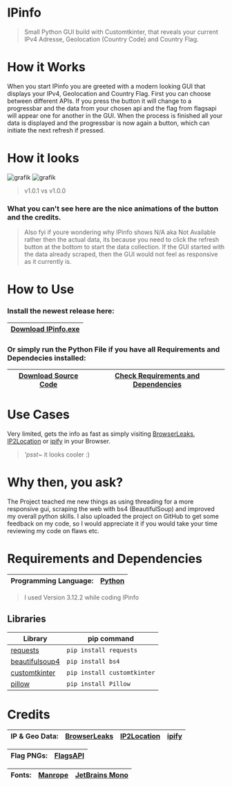 # IPinfo
>Small Python GUI build with Customtkinter, that reveals your current IPv4 Adresse, Geolocation (Country Code) and Country Flag.


# How it Works
When you start IPinfo you are greeted with a modern looking GUI that displays your IPv4, Geolocation and Country Flag. First you can choose between different APIs. If you press the button it will change to a progressbar and the data from your chosen api and the flag from flagsapi will appear one for another in the GUI. When the process is finished all your data is displayed and the progressbar is now again a button, which can initiate the next refresh if pressed.


# How it looks

![grafik](https://github.com/NiiV3AU/IPinfo/assets/86131759/e300cf46-0bfd-480f-b4b9-80e63ca21b41)
![grafik](https://github.com/NiiV3AU/IPinfo/assets/86131759/271e5dd9-1751-486a-aae8-71d6413419f0)
> v1.0.1 vs v1.0.0

### What you can't see here are the nice animations of the button and the credits.
> Also fyi if youre wondering why IPinfo shows N/A aka Not Available rather then the actual data, its because you need to click the refresh button at the bottom to start the data collection. If the GUI started with the data already scraped, then the GUI would not feel as responsive as it currently is.


# How to Use
### Install the newest release here: 
| [Download IPinfo.exe](https://github.com/NiiV3AU/IPinfo/releases/latest/download/IPinfo.exe) |
| ------------- |

### Or simply run the Python File if you have all Requirements and Dependecies installed:
| [Download Source Code](https://github.com/NiiV3AU/IPinfo/archive/refs/heads/main.zip) | [Check Requirements and Dependencies](https://github.com/NiiV3AU/IPinfo?tab=readme-ov-file#requirements-and-dependencies) |
| ------------- | ------------- |


# Use Cases
Very limited, gets the info as fast as simply visiting [BrowserLeaks](https://browserleaks.com), [IP2Location](https://ip2location.com) or [ipify](https://ipify.org) in your Browser.
> *'psst*~ it looks cooler :)


# Why then, you ask?
The Project teached me new things as using threading for a more responsive gui, scraping the web with bs4 (BeautifulSoup) and improved my overall python skills. I also uploaded the project on GitHub to get some feedback on my code, so I would appreciate it if you would take your time reviewing my code on flaws etc.


# Requirements and Dependencies
| __Programming Language:__ | [Python](https://python.org) |
| ------------- | ------------- |
>I used Version 3.12.2 while coding IPinfo

## Libraries
| __Library__ | __pip command__ |                                                          
| ------------- | ------------- |                                                          
| [requests](https://pypi.org/project/requests/) | `pip install requests` |               
| [beautifulsoup4](https://pypi.org/project/beautifulsoup4/) | `pip install bs4` |          
| [customtkinter](https://pypi.org/project/customtkinter/) | `pip install customtkinter` |  
| [pillow](https://pypi.org/project/pillow/) | `pip install Pillow` |                      


# Credits
| __IP & Geo Data:__ | [BrowserLeaks](https://browserleaks.com) | [IP2Location](https://ip2location.com) | [ipify](https://ipify.org) |
| ------------- | ------------- | ------------- | ------------- |

| __Flag PNGs:__ | [FlagsAPI](https://flagsapi.com/) |
| ------------- | ------------- |

| __Fonts:__ | [Manrope](https://fonts.google.com/specimen/Manrope) | [JetBrains Mono](https://www.jetbrains.com/lp/mono/) |
| ------------- | ------------- | ------------- |
